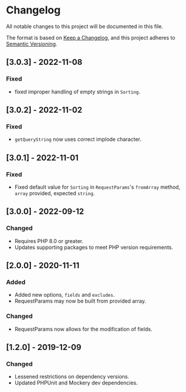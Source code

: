 # Changelog

All notable changes to this project will be documented in this file.

The format is based on [Keep a Changelog](https://keepachangelog.com/en/1.0.0/),
and this project adheres to [Semantic Versioning](https://semver.org/spec/v2.0.0.html).

## [3.0.3] - 2022-11-08 

### Fixed

-   fixed improper handling of empty strings in `Sorting`.

## [3.0.2] - 2022-11-02 

### Fixed

-   `getQueryString` now uses correct implode character. 

## [3.0.1] - 2022-11-01 

### Fixed

-   Fixed default value for `Sorting` in `RequestParams`'s `fromArray` method, `array` provided, expected `string`.

## [3.0.0] - 2022-09-12

### Changed

-   Requires PHP 8.0 or greater.
-   Updates supporting packages to meet PHP version requirements.

## [2.0.0] - 2020-11-11

### Added

-   Added new options, `fields` and `excludes`.
-   RequestParams may now be built from provided array.

### Changed

-   RequestParams now allows for the modification of fields.

## [1.2.0] - 2019-12-09

### Changed

-   Lessened restrictions on dependency versions.
-   Updated PHPUnit and Mockery dev dependencies.
